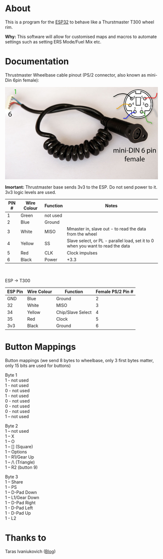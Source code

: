 # About

This is a program for the [ESP32](https://circuits4you.com/2018/12/31/esp32-devkit-esp32-wroom-gpio-pinout/) to behave like a Thurstmaster T300 wheel rim.

**Why:** This software will allow for customised maps and macros to automate settings such as setting ERS Mode/Fuel Mix etc.

# Documentation

Thrustmaster Wheelbase cable pinout (PS/2 connector, also known as mini-Din 6pin female):

![PS/2 Female DIN](images/Female_DIN.jpg)

**Imortant:** Thrustmaster base sends 3v3 to the ESP. Do not send power to it. 3v3 logic levels are used.

| PIN # | Wire Colour | Function | Notes                                                                           |
| ----- | ----------- | -------- | ------------------------------------------------------------------------------- |
| 1     | Green       | not used |
| 2     | Blue        | Ground   |
| 3     | White       | MISO     | Mmaster in, slave out - to read the data from the wheel                         |
| 4     | Yellow      | SS       | Slave select, or PL - parallel load, set it to 0 when you want to read the data |
| 5     | Red         | CLK      | Clock impulses                                                                  |
| 6     | Black       | Power    | +3.3                                                                            |

<br><br>
ESP -> T300

| ESP Pin | Wire Colour | Function          | Female PS/2 Pin # |
| ------- | ----------- | ----------------- | ----------------- |
| GND     | Blue        | Ground            | 2                 |
| 32      | White       | MISO              | 3                 |
| 34      | Yellow      | Chip/Slave Select | 4                 |
| 35      | Red         | Clock             | 5                 |
| 3v3     | Black       | Ground            | 6                 |

# Button Mappings

Button mappings (we send 8 bytes to wheelbase, only 3 first bytes matter, only 15 bits are used for buttons)

Byte 1  
1 - not used  
1 - not used  
0 - not used  
1 - not used  
0 - not used  
0 - not used  
0 - not used  
1 – not used

Byte 2  
1 – not used  
1 – X  
1 – O  
1 – \[\] (Square)  
1 – Options  
1 – R1/Gear Up  
1 – /\ (Triangle)  
1 – R2 (button 9)

Byte 3  
1 – Share  
1 – PS  
1 – D-Pad Down  
1 – L1/Gear Down  
1 – D-Pad Right  
1 - D-Pad Left  
1 - D-Pad Up  
1 - L2

# Thanks to

Taras Ivaniukovich ([Blog](https://rr-m.org/blog/))
